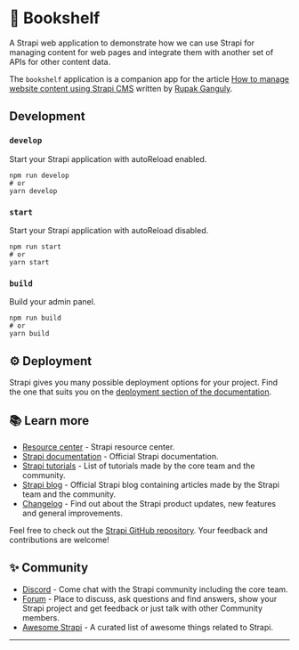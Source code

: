 # 🚀 Bookshelf

A Strapi web application to demonstrate how we can use Strapi for managing content for web pages and integrate them with another set of APIs for other content data.

The `bookshelf` application is a companion app for the article [How to manage website content using Strapi CMS]() written by [Rupak Ganguly](https://rupakganguly.com).

## Development

### `develop`

Start your Strapi application with autoReload enabled.

```
npm run develop
# or
yarn develop
```

### `start`

Start your Strapi application with autoReload disabled. 

```
npm run start
# or
yarn start
```

### `build`

Build your admin panel. 

```
npm run build
# or
yarn build
```

## ⚙️ Deployment

Strapi gives you many possible deployment options for your project. Find the one that suits you on the [deployment section of the documentation](https://docs.strapi.io/developer-docs/latest/setup-deployment-guides/deployment.html).

## 📚 Learn more

- [Resource center](https://strapi.io/resource-center) - Strapi resource center.
- [Strapi documentation](https://docs.strapi.io) - Official Strapi documentation.
- [Strapi tutorials](https://strapi.io/tutorials) - List of tutorials made by the core team and the community.
- [Strapi blog](https://docs.strapi.io) - Official Strapi blog containing articles made by the Strapi team and the community.
- [Changelog](https://strapi.io/changelog) - Find out about the Strapi product updates, new features and general improvements.

Feel free to check out the [Strapi GitHub repository](https://github.com/strapi/strapi). Your feedback and contributions are welcome!

## ✨ Community

- [Discord](https://discord.strapi.io) - Come chat with the Strapi community including the core team.
- [Forum](https://forum.strapi.io/) - Place to discuss, ask questions and find answers, show your Strapi project and get feedback or just talk with other Community members.
- [Awesome Strapi](https://github.com/strapi/awesome-strapi) - A curated list of awesome things related to Strapi.

---

